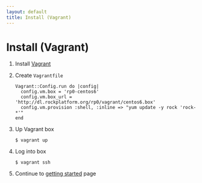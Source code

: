 ```yaml
---
layout: default
title: Install (Vagrant)
---
```


# Install (Vagrant)

 1. Install [Vagrant](http://vagrantup.com/v1/docs/getting-started/)

 1. Create `Vagrantfile`

        Vagrant::Config.run do |config|
          config.vm.box = 'rp0-centos6'
          config.vm.box_url = 'http://dl.rockplatform.org/rp0/vagrant/centos6.box'
          config.vm.provision :shell, :inline => "yum update -y rock 'rock-*'"
        end

 1. Up Vagrant box

        $ vagrant up

 1. Log into box

        $ vagrant ssh

 1. Continue to [getting started](/getting-started/) page
